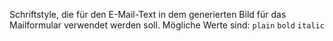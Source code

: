 Schriftstyle, die für den E-Mail-Text in dem generierten Bild für das Mailformular verwendet werden soll.
Mögliche Werte sind: `plain` `bold` `italic`